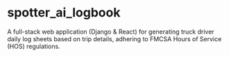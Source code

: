 # spotter_ai_logbook
A full-stack web application (Django &amp; React) for generating truck driver daily log sheets based on trip details, adhering to FMCSA Hours of Service (HOS) regulations.
